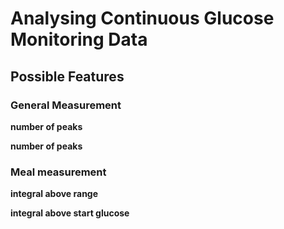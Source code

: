 # Analysing Continuous Glucose Monitoring Data


## Possible Features

### General Measurement
**number of peaks**


**number of peaks**

### Meal measurement
**integral above range**

**integral above start glucose**
